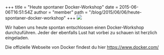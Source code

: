 +++
title = "Heute spontaner Docker-Workshop"
date = 2015-06-06T16:51:54Z
author = "member"
path = "/blog/2015/06/06/heute-spontaner-docker-workshop"
+++
![](/media/dockerworkshop.png)

Wir haben uns heute spontan entschlossen einen Docker-Workshop
durchzuführen. Jeder der ebenfalls Lust hat vorbei zu schauen ist
herzlich eingeladen.

Die offizielle Webseite von Docker findest du hier
<https://www.docker.com/>
